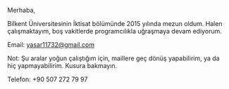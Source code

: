 <!--
.. slug: yasar-arabaci
.. title: Yaşar Arabacı
.. name: Yaşar Arabacı
.. description: Bilkent Üniversitesi iktisat bölümü mezunu. Boş vakitlerinde programcılıkla uğraşır. Python ve C dillerini sever.
.. url: http://ysar.net/hakkimda.html
.. date: 2013-10-06 15:04
-->
<style>
img.profile-resmi {
	width: 150px;
	float: right;
}
</style>

Merhaba,

<span itemprop="affiliation">Bilkent Üniversitesi</span>nin İktisat bölümünde 2015 yılında mezun oldum. Halen çalışmaktayım, boş vakitlerde
programcılıkla uğraşmaya devam ediyorum.

Email: <span itemprop="email">yasar11732@gmail.com</span>

Not: Şu aralar yoğun çalıştığım için, maillere geç dönüş yapabilirim, ya da hiç yapmayabilirim. Kusura bakmayın.

Telefon: <spam itemprop="telephone">+90 507 272 79 97</span>


